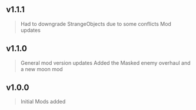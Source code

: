 ## v1.1.1
> Had to downgrade StrangeObjects due to some conflicts
> Mod updates

## v1.1.0
> General mod version updates
> Added the Masked enemy overhaul and a new moon mod

## v1.0.0
> Initial Mods added